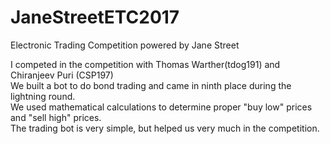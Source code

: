 # JaneStreetETC2017
Electronic Trading Competition powered by Jane Street

I competed in the competition with Thomas Warther(tdog191) and Chiranjeev Puri (CSP197)
<br>
We built a bot to do bond trading and came in ninth place during the lightning round.
<br>
We used mathematical calculations to determine proper "buy low" prices and "sell high" prices.
<br>
The trading bot is very simple, but helped us very much in the competition. 

